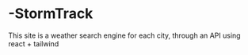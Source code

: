 # -StormTrack
This site is a weather search engine for each city, through an API using react + tailwind

